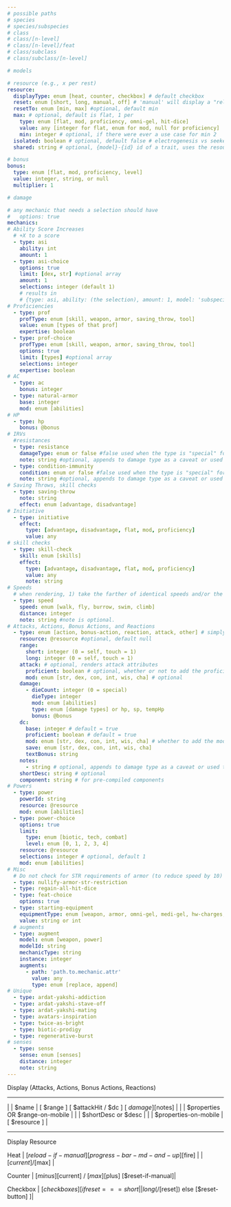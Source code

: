 ```yaml
---
# possible paths
# species
# species/subspecies
# class
# class/[n-level]
# class/[n-level]/feat
# class/subclass
# class/subclass/[n-level]

# models

# resource (e.g., x per rest)
resource:
  displayType: enum [heat, counter, checkbox] # default checkbox
  reset: enum [short, long, manual, off] # 'manual' will display a "reload" button, default long, "off" will have no toggles
  resetTo: enum [min, max] #optional, default min
  max: # optional, default is flat, 1 per
    type: enum [flat, mod, proficiency, omni-gel, hit-dice]
    value: any [integer for flat, enum for mod, null for proficiency]
    min: integer # optional, if there were ever a use case for min 2
  isolated: boolean # optional, default false # electrogenesis vs seeker swarm. egen needs uses that are combined, ss needs isolated
  shared: string # optional, {model}-{id} id of a trait, uses the resource of another trait

# bonus
bonus:
  type: enum [flat, mod, proficiency, level]
  value: integer, string, or null
  multiplier: 1

# damage

# any mechanic that needs a selection should have
#   options: true
mechanics:
# Ability Score Increases
  # +X to a score
  - type: asi
    ability: int
    amount: 1
  - type: asi-choice
    options: true
    limit: [dex, str] #optional array
    amount: 1
    selections: integer (default 1)
    # results in
    # {type: asi, ability: (the selection), amount: 1, model: 'subspecies-options', id: 'cybernetic-augmentation-cerebral', path: 'species'}
# Proficiencies
  - type: prof
    profType: enum [skill, weapon, armor, saving_throw, tool]
    value: enum [types of that prof]
    expertise: boolean
  - type: prof-choice
    profType: enum [skill, weapon, armor, saving_throw, tool]
    options: true
    limit: [types] #optional array
    selections: integer
    expertise: boolean
# AC
  - type: ac
    bonus: integer
  - type: natural-armor
    base: integer
    mod: enum [abilities]
# HP
  - type: hp
    bonus: @bonus
# IRVs
  #resistances
  - type: resistance
    damageType: enum or false #false used when the type is "special" for oddballs like "falling damage"
    note: string #optional, appends to damage type as a caveat or used to display text for special damage types
  - type: condition-immunity
    condition: enum or false #false used when the type is "special" for oddballs like "falling damage"
    note: string #optional, appends to damage type as a caveat or used to display text for special damage types
# Saving Throws, skill checks
  - type: saving-throw
    note: string
    effect: enum [advantage, disadvantage]
# Initiative
  - type: initiative
    effect:
      type: [advantage, disadvantage, flat, mod, proficiency]
      value: any
# skill checks
  - type: skill-check
    skill: enum [skills]
    effect:
      type: [advantage, disadvantage, flat, mod, proficiency]
      value: any
      note: string
# Speeds
  # when rendering, 1) take the farther of identical speeds and/or the one without a note
  - type: speed
    speed: enum [walk, fly, burrow, swim, climb]
    distance: integer
    note: string #note is optional.
# Attacks, Actions, Bonus Actions, and Reactions
  - type: enum [action, bonus-action, reaction, attack, other] # simply indicates where to render on the character sheet
    resource: @resource #optional, default null
    range:
      short: integer (0 = self, touch = 1)
      long: integer (0 = self, touch = 1)
    attack: # optional, renders attack attributes
      proficient: boolean # optional, whether or not to add the proficiency bonus to attack, damage, etc
      mod: enum [str, dex, con, int, wis, cha] # optional
    damage:
      - dieCount: integer (0 = special)
        dieType: integer
        mod: enum [abilities]
        type: enum [damage types] or hp, sp, tempHp
        bonus: @bonus
    dc:
      base: integer # default = true
      proficient: boolean # default = true
      mod: enum [str, dex, con, int, wis, cha] # whether to add the mod to the dc
      save: enum [str, dex, con, int, wis, cha]
      textBonus: string
    notes:
      - string # optional, appends to damage type as a caveat or used to display text for special damage types
    shortDesc: string # optional
    component: string # for pre-compiled components
# Powers
  - type: power
    powerId: string
    resource: @resource
    mod: enum [abilities]
  - type: power-choice
    options: true
    limit:
      type: enum [biotic, tech, combat]
      level: enum [0, 1, 2, 3, 4]
    resource: @resource
    selections: integer # optional, default 1
    mod: enum [abilities]
# Misc
  # Do not check for STR requirements of armor (to reduce speed by 10)
  - type: nullify-armor-str-restriction
  - type: regain-all-hit-dice
  - type: feat-choice
    options: true
  - type: starting-equipment
    equipmentType: enum [weapon, armor, omni-gel, medi-gel, hw-charges, tool]
    value: string or int
  # augments
  - type: augment
    model: enum [weapon, power]
    modelId: string
    mechanicType: string
    instance: integer
    augments: 
      - path: 'path.to.mechanic.attr'
        value: any
        type: enum [replace, append]
# Unique
  - type: ardat-yakshi-addiction
  - type: ardat-yakshi-stave-off
  - type: ardat-yakshi-mating
  - type: avatars-inspiration
  - type: twice-as-bright
  - type: biotic-prodigy
  - type: regenerative-burst
# senses
  - type: sense
    sense: enum [senses]
    distance: integer
    note: string
---
```



Display (Attacks, Actions, Bonus Actions, Reactions)
______________________________________________________________________________________
| | $name |           [ $range ]  [ $attackHit / $dc ]         [ $damage ]  [$notes] |
| | $properties OR $range-on-mobile |
| | $shortDesc or $desc |
| | $properties-on-mobile |                                            [ $resource ] |
______________________________________________________________________________________

Display Resource

Heat
| [$reload-if-manual] [progress-bar-md-and-up] [$fire] |
|                     [$current] / [$max]              |

Counter
| [$minus] [$current] / [$max] [$plus] [$reset-if-manual]|

Checkbox
| [$checkboxes] [if reset === short || long ( / [$reset]) else [$reset-button] ]|
